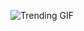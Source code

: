![Trending GIF](https://media0.giphy.com/media/v1.Y2lkPThiYjIxNzcyeTl5YnV1dXZwYXEyamU5dzBvd3JqZmIxb216anBnZ2RuamRucTZxeiZlcD12MV9naWZzX3NlYXJjaCZjdD1n/wQAbcl6iDnawokpLj9/giphy.gif)
